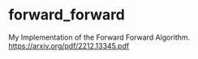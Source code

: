 # forward_forward
My Implementation of the Forward Forward Algorithm.
https://arxiv.org/pdf/2212.13345.pdf
